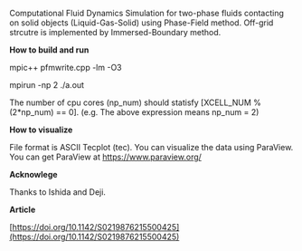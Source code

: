 Computational Fluid Dynamics Simulation for two-phase fluids contacting on solid objects (Liquid-Gas-Solid) using Phase-Field method.
Off-grid strcutre is implemented by Immersed-Boundary method.

**How to build and run**

mpic++ pfmwrite.cpp -lm -O3

mpirun -np 2 ./a.out

The number of cpu cores (np_num) should statisfy [XCELL_NUM % (2*np_num) == 0]. (e.g. The above expression means np_num = 2)

**How to visualize**

File format is ASCII Tecplot (tec).
You can visualize the data using ParaView.
You can get ParaView at https://www.paraview.org/

**Acknowlege**

Thanks to Ishida and Deji.

**Article**

[https://doi.org/10.1142/S0219876215500425](https://doi.org/10.1142/S0219876215500425)
